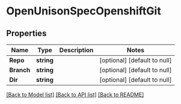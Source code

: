# OpenUnisonSpecOpenshiftGit

## Properties
Name | Type | Description | Notes
------------ | ------------- | ------------- | -------------
**Repo** | **string** |  | [optional] [default to null]
**Branch** | **string** |  | [optional] [default to null]
**Dir** | **string** |  | [optional] [default to null]

[[Back to Model list]](../README.md#documentation-for-models) [[Back to API list]](../README.md#documentation-for-api-endpoints) [[Back to README]](../README.md)

